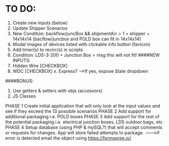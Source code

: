 # TO DO:
1. Create new inputs (below)
2. Update Shipper Scenarios
3. New Condition: backflow/juncBox && shipmentArr > 1 = shipper + 14x14x14 (bacflow/juncbox and POLD box can fit in 14x14x14)
4. Modal images of devices listed with clickable info button (favicon)
5. Add timer(s) to recirc(s) in scripts
6. Condition: LDS-3-200 + Junction Box = msg this will not fit!
####NEW INPUTS:
1. Hidden Wire [CHECKBOX]
2. WDC [CHECKBOX]
x. Express?
-->If yes, expose State dropdown

####BONUS:
1. Use getters & setters with objs (accessors)
2. JS Classes


PHASE 1
Create initial application that will only look at the input values and see if they exceed the 13 possible scenarios
PHASE 2
Add support for additional packaging i.e. POLD boxes
PHASE 3
Add support for the rest of the potential packaging i.e. electrical junction boxes, LDS outdoor bags, etc.
PHASE 4
Setup database (using PHP & mySQL?) that will accept comments or requests for changes. App will store failed attempts to package. --->if error is detected email the object using https://formspree.io/